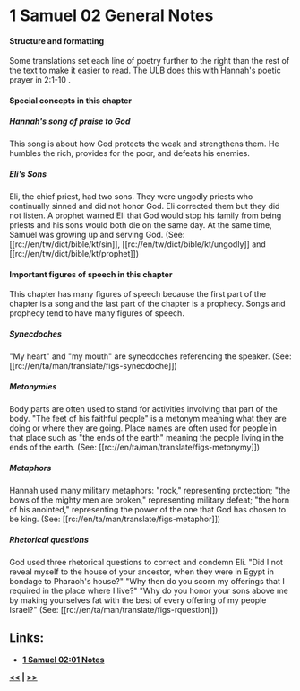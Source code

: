 # 1 Samuel 02 General Notes #

#### Structure and formatting ####

Some translations set each line of poetry further to the right than the rest of the text to make it easier to read. The ULB does this with Hannah's poetic prayer in 2:1-10 .

#### Special concepts in this chapter ####

##### Hannah's song of praise to God #####

This song is about how God protects the weak and strengthens them. He humbles the rich, provides for the poor, and defeats his enemies.

##### Eli's Sons #####

Eli, the chief priest, had two sons. They were ungodly priests who continually sinned and did not honor God. Eli corrected them but they did not listen. A prophet warned Eli that God would stop his family from being priests and his sons would both die on the same day. At the same time, Samuel was growing up and serving God. (See: [[rc://en/tw/dict/bible/kt/sin]], [[rc://en/tw/dict/bible/kt/ungodly]] and [[rc://en/tw/dict/bible/kt/prophet]])

#### Important figures of speech in this chapter ####

This chapter has many figures of speech because the first part of the chapter is a song and the last part of the chapter is a prophecy. Songs and prophecy tend to have many figures of speech.

##### Synecdoches #####

"My heart" and "my mouth" are synecdoches referencing the speaker. (See: [[rc://en/ta/man/translate/figs-synecdoche]])

##### Metonymies #####

Body parts are often used to stand for activities involving that part of the body. "The feet of his faithful people" is a metonym meaning what they are doing or where they are going. Place names are often used for people in that place such as "the ends of the earth" meaning the people living in the ends of the earth. (See: [[rc://en/ta/man/translate/figs-metonymy]])

##### Metaphors #####

Hannah used many military metaphors: "rock," representing protection; "the bows of the mighty men are broken," representing military defeat; "the horn of his anointed," representing the power of the one that God has chosen to be king. (See: [[rc://en/ta/man/translate/figs-metaphor]])

##### Rhetorical questions #####

God used three rhetorical questions to correct and condemn Eli. "Did I not reveal myself to the house of your ancestor, when they were in Egypt in bondage to Pharaoh's house?" "Why then do you scorn my offerings that I required in the place where I live?" "Why do you honor your sons above me by making yourselves fat with the best of every offering of my people Israel?" (See: [[rc://en/ta/man/translate/figs-rquestion]])

## Links: ##

* __[1 Samuel 02:01 Notes](./01.md)__

__[<<](../01/intro.md) | [>>](../03/intro.md)__
